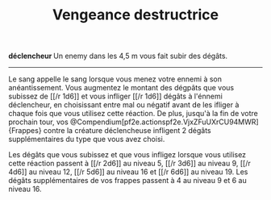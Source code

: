﻿---
title: Vengeance destructrice
titleEn: Destructive Vengeance
id: r5Uth6yvCoE4tr9z
group: actions
---
<p><strong>déclencheur </strong>Un enemy dans les 4,5 m vous fait subir des dégâts.</p><hr><p>Le sang appelle le sang lorsque vous menez votre ennemi à son anéantissement. Vous augmentez le montant des dégpâts que vous subissez de [[/r 1d6]] et vous infliger [[/r 1d6]] dégâts à l'énnemi déclencheur, en choisissant entre mal ou négatif avant de les ifliger à chaque fois que vous utilisez cette réaction. De plus, jusqu'à la fin de votre prochain tour, vos @Compendium[pf2e.actionspf2e.VjxZFuUXrCU94MWR]{Frappes} contre la créature déclencheuse infligent 2 dégâts supplémentaires du type que vous avez choisi.</p><p>Les dégâts que vous subissez et que vous infligez lorsque vous utilisez cette réaction passent à [[/r 2d6]] au niveau 5, [[/r 3d6]] au niveau 9, [[/r 4d6]] au niveau 12, [[/r 5d6]] au niveau 16 et [[/r 6d6]] au niveau 19. Les dégâts supplémentaires de vos frappes passent à 4 au niveau 9 et 6 au niveau 16.</p>
